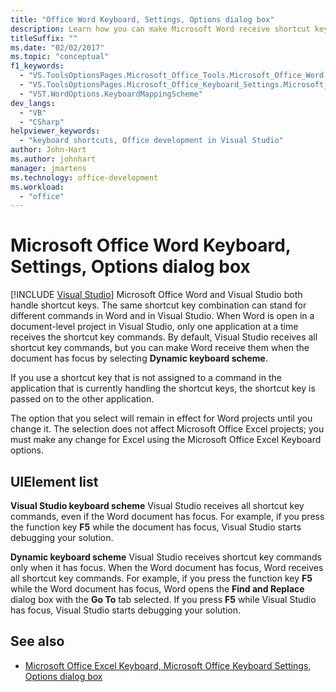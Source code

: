 ```yaml
---
title: "Office Word Keyboard, Settings, Options dialog box"
description: Learn how you can make Microsoft Word receive shortcut key commands when the document has focus by selecting Dynamic keyboard scheme.
titleSuffix: ""
ms.date: "02/02/2017"
ms.topic: "conceptual"
f1_keywords:
  - "VS.ToolsOptionsPages.Microsoft_Office_Tools.Microsoft_Office_Word.Keyboard"
  - "VS.ToolsOptionsPages.Microsoft_Office_Keyboard_Settings.Microsoft_Office_Word_Keyboard"
  - "VST.WordOptions.KeyboardMappingScheme"
dev_langs:
  - "VB"
  - "CSharp"
helpviewer_keywords:
  - "keyboard shortcuts, Office development in Visual Studio"
author: John-Hart
ms.author: johnhart
manager: jmartens
ms.technology: office-development
ms.workload:
  - "office"
---
```

# Microsoft Office Word Keyboard, Settings, Options dialog box

 [!INCLUDE [Visual Studio](~/includes/applies-to-version/vs-windows-only.md)]
  Microsoft Office Word and Visual Studio both handle shortcut keys. The same shortcut key combination can stand for different commands in Word and in Visual Studio. When Word is open in a document-level project in Visual Studio, only one application at a time receives the shortcut key commands. By default, Visual Studio receives all shortcut key commands, but you can make Word receive them when the document has focus by selecting **Dynamic keyboard scheme**.

 If you use a shortcut key that is not assigned to a command in the application that is currently handling the shortcut keys, the shortcut key is passed on to the other application.

 The option that you select will remain in effect for Word projects until you change it. The selection does not affect Microsoft Office Excel projects; you must make any change for Excel using the Microsoft Office Excel Keyboard options.

## UIElement list
 **Visual Studio keyboard scheme**
 Visual Studio receives all shortcut key commands, even if the Word document has focus. For example, if you press the function key **F5** while the document has focus, Visual Studio starts debugging your solution.

 **Dynamic keyboard scheme**
 Visual Studio receives shortcut key commands only when it has focus. When the Word document has focus, Word receives all shortcut key commands. For example, if you press the function key **F5** while the Word document has focus, Word opens the **Find and Replace** dialog box with the **Go To** tab selected. If you press **F5** while Visual Studio has focus, Visual Studio starts debugging your solution.

## See also
- [Microsoft Office Excel Keyboard, Microsoft Office Keyboard Settings, Options dialog box](../vsto/microsoft-office-excel-keyboard-microsoft-office-keyboard-settings-options-dialog-box.md)
